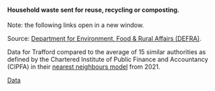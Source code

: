 #### Household waste sent for reuse, recycling or composting.

Note: the following links open in a new window.

Source: <a href="https://www.gov.uk/government/statistical-data-sets/env18-local-authority-collected-waste-annual-results-tables" target="_blank">Department for Environment, Food &amp; Rural Affairs (DEFRA)</a>.

Data for Trafford compared to the average of 15 similar authorities as defined by the Chartered Institute of Public Finance and Accountancy (CIPFA) in their <a href='https://www.cipfa.org/services/cipfastats/nearest-neighbour-model' target='_blank'>nearest neighbours model</a> from 2021.

<a href="https://www.trafforddatalab.io/corporate_plan/data/climate/household_waste_recycling.csv" aria-label="Download the data" class="downloadButton" target="_blank" download>Data <span class="fas fa-download"></span></a>
